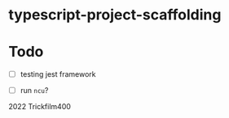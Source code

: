 # typescript-project-scaffolding



# Todo
- [ ] testing jest framework 
- [ ] run `ncu`?



2022 Trickfilm400 




